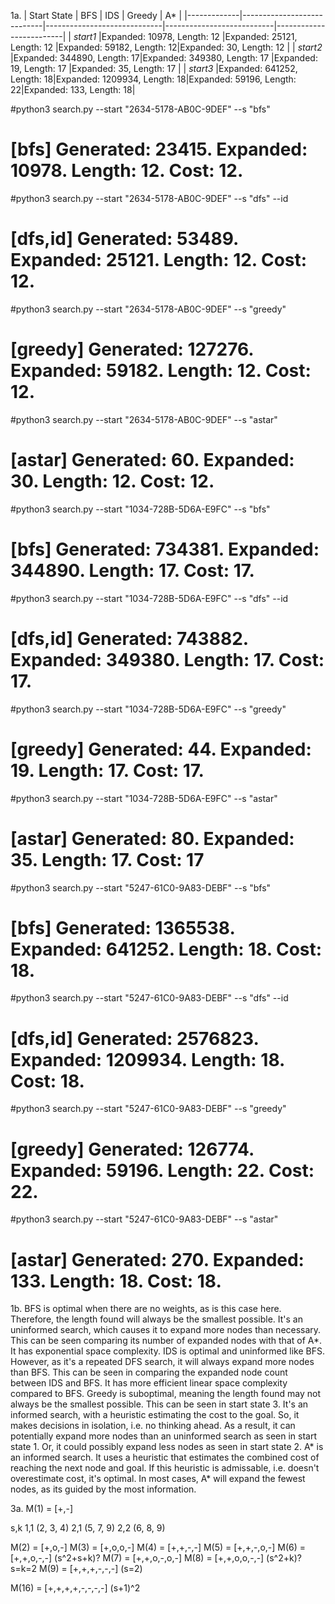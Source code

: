 <!-- SPDX-License-Identifier: zlib-acknowledgement -->
1a.
| Start State | BFS                        | IDS                         | Greedy                    | A\*                     |
|-------------|----------------------------|-----------------------------|---------------------------|-------------------------|
| *start1*    |Expanded: 10978, Length: 12 |Expanded: 25121, Length: 12  |Expanded: 59182, Length: 12|Expanded: 30, Length: 12 |
| *start2*    |Expanded: 344890, Length: 17|Expanded: 349380, Length: 17 |Expanded: 19, Length: 17   |Expanded: 35, Length: 17 |
| *start3*    |Expanded: 641252, Length: 18|Expanded: 1209934, Length: 18|Expanded: 59196, Length: 22|Expanded: 133, Length: 18|

#python3 search.py --start "2634-5178-AB0C-9DEF" --s "bfs"
# [bfs] Generated: 23415. Expanded: 10978. Length: 12. Cost: 12.
#python3 search.py --start "2634-5178-AB0C-9DEF" --s "dfs" --id
# [dfs,id] Generated: 53489. Expanded: 25121. Length: 12. Cost: 12.
#python3 search.py --start "2634-5178-AB0C-9DEF" --s "greedy"
# [greedy] Generated: 127276. Expanded: 59182. Length: 12. Cost: 12.
#python3 search.py --start "2634-5178-AB0C-9DEF" --s "astar"
# [astar] Generated: 60. Expanded: 30. Length: 12. Cost: 12.


#python3 search.py --start "1034-728B-5D6A-E9FC" --s "bfs"
# [bfs] Generated: 734381. Expanded: 344890. Length: 17. Cost: 17.
#python3 search.py --start "1034-728B-5D6A-E9FC" --s "dfs" --id
# [dfs,id] Generated: 743882. Expanded: 349380. Length: 17. Cost: 17.
#python3 search.py --start "1034-728B-5D6A-E9FC" --s "greedy"
# [greedy] Generated: 44. Expanded: 19. Length: 17. Cost: 17.
#python3 search.py --start "1034-728B-5D6A-E9FC" --s "astar"
# [astar] Generated: 80. Expanded: 35. Length: 17. Cost: 17


#python3 search.py --start "5247-61C0-9A83-DEBF" --s "bfs"
# [bfs] Generated: 1365538. Expanded: 641252. Length: 18. Cost: 18.
#python3 search.py --start "5247-61C0-9A83-DEBF" --s "dfs" --id
# [dfs,id] Generated: 2576823. Expanded: 1209934. Length: 18. Cost: 18.
#python3 search.py --start "5247-61C0-9A83-DEBF" --s "greedy"
# [greedy] Generated: 126774. Expanded: 59196. Length: 22. Cost: 22. 
#python3 search.py --start "5247-61C0-9A83-DEBF" --s "astar"
# [astar] Generated: 270. Expanded: 133. Length: 18. Cost: 18.

1b.
BFS is optimal when there are no weights, as is this case here.
Therefore, the length found will always be the smallest possible.
It's an uninformed search, which causes it to expand more nodes than necessary.
This can be seen comparing its number of expanded nodes with that of A\*.
It has exponential space complexity.
IDS is optimal and uninformed like BFS. 
However, as it's a repeated DFS search, it will always expand more nodes than BFS.
This can be seen in comparing the expanded node count between IDS and BFS.
It has more efficient linear space complexity compared to BFS.
Greedy is suboptimal, meaning the length found may not always be the smallest possible.
This can be seen in start state 3.
It's an informed search, with a heuristic estimating the cost to the goal. 
So, it makes decisions in isolation, i.e. no thinking ahead.
As a result, it can potentially expand more nodes than an uninformed search as seen in start state 1.
Or, it could possibly expand less nodes as seen in start state 2.
A\* is an informed search.
It uses a heuristic that estimates the combined cost of reaching the next node and goal.
If this heuristic is admissable, i.e. doesn't overestimate cost, it's optimal.
In most cases, A\* will expand the fewest nodes, as its guided by the most information.




3a.
M(1) = [+,-] 

s,k
1,1
(2, 3, 4)
2,1
(5, 7, 9)
2,2
(6, 8, 9)


M(2) = [+,o,-] 
M(3) = [+,o,o,-]
M(4) = [+,+,-,-] 
M(5) = [+,+,-,o,-]
M(6) = [+,+,o,-,-] (s^2+s+k)?
M(7) = [+,+,o,-,o,-] 
M(8) = [+,+,o,o,-,-] (s^2+k)? s=k=2
M(9) = [+,+,+,-,-,-] (s=2)

M(16) = [+,+,+,+,-,-,-,-] (s+1)^2
